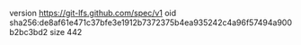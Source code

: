 version https://git-lfs.github.com/spec/v1
oid sha256:de8af61e471c37bfe3e1912b7372375b4ea935242c4a96f57494a900b2bc3bd2
size 442

